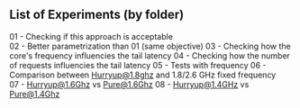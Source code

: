 ## List of Experiments (by folder)
01 - Checking if this approach is acceptable  
02 - Better parametrization than 01 (same objective)
03 - Checking how the core's frequency influencies the tail latency
04 - Checking how the number of requests influencies the tail latency
05 - Tests with frequency
06 - Comparison between Hurryup@1.8ghz and 1.8/2.6 GHz fixed frequency  
07 - Hurryup@1.6Ghz  vs Pure@1.6Ghz
08 - Hurryup@1.4GHz vs Pure@1.4Ghz
